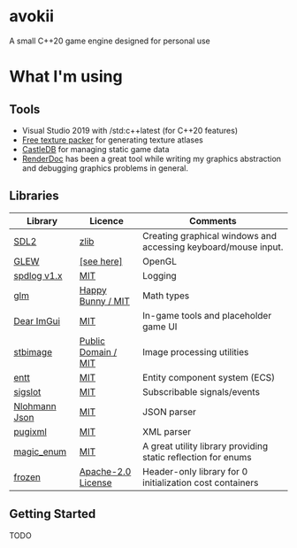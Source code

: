 # avokii
A small C++20 game engine designed for personal use

# What I'm using
## Tools
- Visual Studio 2019 with /std:c++latest (for C++20 features)
- [Free texture packer](https://github.com/odrick/free-tex-packer) for generating texture atlases
- [CastleDB](http://castledb.org) for managing static game data
- [RenderDoc](https://renderdoc.org/) has been a great tool while writing my graphics abstraction and debugging graphics problems in general.
## Libraries
| Library | Licence | Comments |
|-|-|-|
| [SDL2](https://www.libsdl.org/) | [zlib](https://www.libsdl.org/license.php) | Creating graphical windows and accessing keyboard/mouse input. |
| [GLEW](https://github.com/nigels-com/glew) | [[see here]](https://github.com/nigels-com/glew/blob/master/LICENSE.txt) | OpenGL |
| [spdlog v1.x](https://github.com/gabime/spdlog.git) | [MIT](https://github.com/gabime/spdlog/blob/v1.x/LICENSE) | Logging |
| [glm](https://github.com/g-truc/glm.git) | [Happy Bunny / MIT](https://github.com/g-truc/glm/blob/master/copying.txt) | Math types |
| [Dear ImGui](https://github.com/ocornut/imgui.git) | [MIT](https://github.com/ocornut/imgui/blob/master/LICENSE.txt) | In-game tools and placeholder game UI |
| [stbimage](http://nothings.org/stb/) | [Public Domain / MIT](https://github.com/nothings/stb/blob/master/LICENSE) | Image processing utilities |
| [entt](https://github.com/skypjack/entt) | [MIT](https://github.com/skypjack/entt/blob/master/LICENSE) | Entity component system (ECS) |
| [sigslot](https://github.com/palacaze/sigslot) | [MIT](https://github.com/palacaze/sigslot/blob/master/LICENSE) | Subscribable signals/events |
| [Nlohmann Json](https://github.com/nlohmann/json) | [MIT](https://github.com/nlohmann/json/blob/develop/LICENSE.MIT) | JSON parser |
| [pugixml](https://pugixml.org/) | [MIT](https://github.com/zeux/pugixml/blob/master/LICENSE.md) | XML parser |
| [magic_enum](https://github.com/Neargye/magic_enum) | [MIT](https://github.com/Neargye/magic_enum/blob/master/LICENSE) | A great utility library providing static reflection for enums |
| [frozen](https://github.com/serge-sans-paille/frozen) | [Apache-2.0 License](https://github.com/serge-sans-paille/frozen/blob/master/LICENSE) | Header-only library for 0 initialization cost containers |

## Getting Started
TODO

